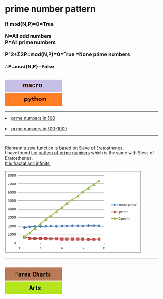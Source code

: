 # prime number pattern

<h3>
If mod(N,P)=0=True 
<br><br>
N=All odd numbers 
<br>
P=All prime numbers 
<br><br>
P^2+Σ2P=mod(N,P)=0=True 
=None prime numbers 
<br><br>
∴P=mod(N,P)=False
</h3>
<br>
<a href="https://vf73ew.blogspot.com/2015/04/p2-2p.html"><img src="zzz.png"></a>
<br>
<a href="https://github.com/27dvz3279/prime2011/blob/master/Prime%20Numbers%20in%2050.ipynb"><img src="qqq.png"></a>
<br>
<hr>
<a href="https://github.com/27dvz3279/prime2011/blob/master/Prime%20Numbers%20in%20500.ipynb"><li>prime numbers in 500</li></a>
<br>
<a href="https://github.com/27dvz3279/prime2011/blob/master/Prime%20Numbers%20in%20(500-1000).ipynb"><li>prime numbers in 500-1000</li></a>
<hr>
<br>
<a href="http://vf73ew.blogspot.jp/2011/01/riemanns-zeta-function.html">Riemann's zeta function</a> is based on Sieve of Eratosthenes.
<br>
I have found <a href="http://vf73ew.blogspot.jp/2011/01/the-pattern-of-prime-numbers.html">the pattern of prime numbers</a> which is the same with Sieve of Eratosthenes.
<br>
<a href="https://github.com/27dvz3279/prime2011/blob/master/prp1.pdf">It is fractal and infinite.</a> 
<br><br>
<img src="https://github.com/27dvz3279/prime2011/blob/master/prgla.png">
<br>
<hr>
<br>
<a href="https://github.com/27dvz3279/fx"><img src="fff.png"></a>
<br>
<a href="https://github.com/27dvz3279/arts"><img src="uuu.png"></a>
